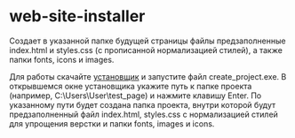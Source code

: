 # web-site-installer
Создает в указанной папке будущей страницы файлы предзаполненные index.html и styles.css (с прописанной нормализацией стилей), а также папки fonts, icons и images.

Для работы скачайте [установщик](https://raw.githubusercontent.com/AlexandrFaleev/web-site-installer/main/site-installer) и запустите файл create_project.exe.
В открывшемся окне установщика укажите путь к папке проекта (например, C:\Users\User\test_page) и нажмите клавишу Enter.
По указанному пути будет создана папка проекта, внутри которой будут предзаполненный файл index.html, styles.css с нормализацией стилей для упрощения верстки и папки fonts, images и icons.
